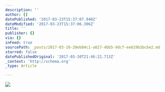 ```yaml
---
description: ''
author: []
datePublished: '2017-03-23T15:37:07.940Z'
dateModified: '2017-03-23T15:37:06.306Z'
title: ''
publisher: {}
via: {}
inFeed: true
sourcePath: _posts/2017-03-10-20eb84c1-a027-4bb5-9dcf-ee619b3bcbe2.md
starred: false
datePublishedOriginal: '2017-03-10T21:46:22.713Z'
_context: 'http://schema.org'
_type: Article

---
```

![](https://the-grid-user-content.s3-us-west-2.amazonaws.com/c5031503-7ab0-44be-8fb1-97c3e5b8e9be.jpg)
